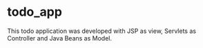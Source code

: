 # todo_app
This todo application was developed with JSP as view, Servlets as Controller and Java Beans as Model.
